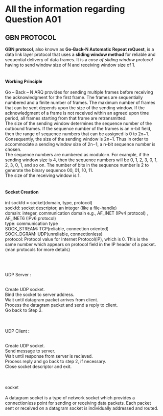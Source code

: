 # All the information regarding Question A01
## GBN PROTOCOL</br>
**GBN protocol**, also known as **Go-Back-N Automatic Repeat reQuest**, is a data link layer protocol that uses a **sliding window method** for reliable and sequential delivery of data frames. It is a *case of sliding window protocol* having to send window size of N and receiving window size of 1.</br></br>
#### Working Principle
Go – Back – N ARQ provides for sending multiple frames before receiving the acknowledgment for the first frame. The frames are sequentially numbered and a finite number of frames. The maximum number of frames that can be sent depends upon the size of the sending window. If the acknowledgment of a frame is not received within an agreed upon time period, all frames starting from that frame are retransmitted.</br>
The size of the sending window determines the sequence number of the outbound frames. If the sequence number of the frames is an n-bit field, then the range of sequence numbers that can be assigned is 0 to 2n−1. Consequently, the size of the sending window is 2n−1. Thus in order to accommodate a sending window size of 2n−1, a n-bit sequence number is chosen.</br>
The sequence numbers are numbered as modulo-n. For example, if the sending window size is 4, then the sequence numbers will be 0, 1, 2, 3, 0, 1, 2, 3, 0, 1, and so on. The number of bits in the sequence number is 2 to generate the binary sequence 00, 01, 10, 11.</br>
The size of the receiving window is 1.</br></br>
#### Socket Creation 
int sockfd = socket(domain, type, protocol)</br>
sockfd: socket descriptor, an integer (like a file-handle)</br>
domain: integer, communication domain e.g., AF_INET (IPv4 protocol) , AF_INET6 (IPv6 protocol)</br>
type: communication type</br>
SOCK_STREAM: TCP(reliable, connection oriented)</br>
SOCK_DGRAM: UDP(unreliable, connectionless)</br>
protocol: Protocol value for Internet Protocol(IP), which is 0. This is the same number which appears on protocol field in the IP header of a packet.(man protocols for more details)</br></br>

</br></br>UDP Server :</br></br>

Create UDP socket.</br>
Bind the socket to server address.</br>
Wait until datagram packet arrives from client.</br>
Process the datagram packet and send a reply to client.</br>
Go back to Step 3.</br></br>
</br></br>UDP Client :</br></br>

Create UDP socket.</br>
Send message to server.</br>
Wait until response from server is recieved.</br>
Process reply and go back to step 2, if necessary.</br>
Close socket descriptor and exit.</br></br>
</br></br> socket </br></br>
A datagram socket is a type of network socket which provides a connectionless point for sending or receiving data packets. Each packet sent or received on a datagram socket is individually addressed and routed.</br></br>
